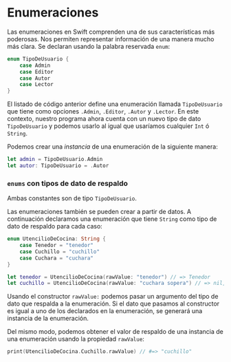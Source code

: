# Enumeraciones

Las enumeraciones en Swift comprenden una de sus características más poderosas. Nos permiten representar información de una manera mucho más clara. Se declaran usando la palabra reservada `enum`:

```swift
enum TipoDeUsuario {
    case Admin
    case Editor
    case Autor
    case Lector
}
```

El listado de código anterior define una enumeración llamada `TipoDeUsuario` que tiene como opciones `.Admin`, `.Editor`, `.Autor` y `.Lector`. En este contexto, nuestro programa ahora cuenta con un nuevo tipo de dato `TipoDeUsuario` y podemos usarlo al igual que usaríamos cualquier `Int` ó `String`.

Podemos crear una *instancia* de una enumeración de la siguiente manera:

```swift
let admin = TipoDeUsuario.Admin
let autor: TipoDeUsuario = .Autor
```

### `enums` con tipos de dato de respaldo

Ambas constantes son de tipo `TipoDeUsuario`.

Las enumeraciones también se pueden crear a partir de datos. A continuación declaramos una enumeración que tiene `String` como tipo de dato de respaldo para cada caso:

```swift
enum UtencilioDeCocina: String {
    case Tenedor = "tenedor"
    case Cuchillo = "cuchillo"
    case Cuchara = "cuchara"
}

let tenedor = UtencilioDeCocina(rawValue: "tenedor") // => Tenedor
let cuchillo = UtencilioDeCocina(rawValue: "cuchara sopera") // => nil, "cuchara sopera" no está declarada como miembro de respaldo de la enumeración
```

Usando el constructor `rawValue:` podemos pasar un argumento del tipo de dato que respalda a la enumeración. Si el dato que pasamos al constructor es igual a uno de los declarados en la enumeración, se generará una instancia de la enumeración.

Del mismo modo, podemos obtener el valor de respaldo de una instancia de una enumeración usando la propiedad `rawValue`:

```swift
print(UtencilioDeCocina.Cuchillo.rawValue) // #=> "cuchillo"
```